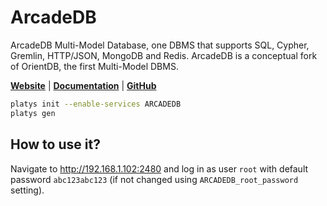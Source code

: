 # ArcadeDB

ArcadeDB Multi-Model Database, one DBMS that supports SQL, Cypher, Gremlin, HTTP/JSON, MongoDB and Redis. ArcadeDB is a conceptual fork of OrientDB, the first Multi-Model DBMS. 

**[Website](https://arcadedb.com/)** | **[Documentation](https://docs.arcadedb.com/)** | **[GitHub](https://github.com/ArcadeData/arcadedb)**

```bash
platys init --enable-services ARCADEDB
platys gen
```

## How to use it?

Navigate to <http://192.168.1.102:2480> and log in as user `root` with default password `abc123abc123` (if not changed using `ARCADEDB_root_password` setting).